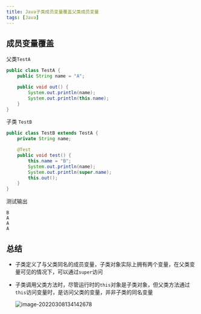 ```yaml
---
title: Java子类成员变量覆盖父类成员变量
tags: [Java]
---
```


## 成员变量覆盖

父类`TestA`

```java
public class TestA {
    public String name = "A";

    public void out() {
        System.out.println(name);
        System.out.println(this.name);
    }
}
```

子类 `TestB`

```java
public class TestB extends TestA {
    private String name;

    @Test
    public void test() {
        this.name = "B";
        System.out.println(name);
        System.out.println(super.name);
        this.out();
    }
}
```

测试输出

```
B
A
A
A
```

## 总结

* 子类定义了与父类同名的成员变量，子类对象实际上拥有两个变量，在父类变量可见的情况下，可以通过`super`访问

* 子类调用父类方法时，尽管运行时的`this`对象是子类对象，但父类方法通过`this`访问变量时，是访问父类的变量，并非子类的同名变量

  
  
  ![image-20220308134142678](https://oliver-blog.oss-cn-shenzhen.aliyuncs.com/202203081341613.png)